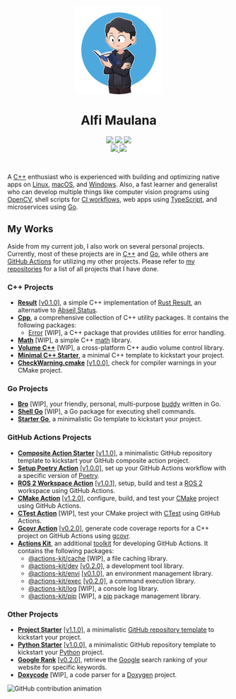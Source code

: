 <p align="center">
  <img src="https://raw.githubusercontent.com/threeal/threeal/main/threeal.png" width="200"/>
</p>
<h1 align="center">Alfi Maulana</h1>
<p align="center">
  <a href="mailto:alfi.maulana.f@gmail.com">
    <img src="https://img.shields.io/badge/Gmail-mail%20me-f14336?logo=gmail"/>
  </a>
  <a href="https://twitter.com/_alfi_maulana">
    <img src="https://img.shields.io/badge/Twitter-follow%20me-1d9bf0?logo=twitter"/>
  </a>
  <a href="http://discordapp.com/users/414737288304525314">
    <img src="https://img.shields.io/badge/Discord-chat%20me-5865f2?logo=discord&logoColor=f5f5f5"/>
  </a>
  <br/>
  <a href="https://www.linkedin.com/in/alfi-maulana-40546184/">
    <img src="https://img.shields.io/badge/LinkedIn-connect%20with%20me-2a66bc?logo=linkedin"/>
  </a>
  <a href="https://steamcommunity.com/id/threeal">
    <img src="https://img.shields.io/badge/Steam-play%20with%20me-2f6894?logo=steam"/>
  </a>
</p>

<br/>

A [C++](https://isocpp.org/) enthusiast who is experienced with building and optimizing native apps on
  [Linux](https://ubuntu.com/desktop),
  [macOS](https://www.apple.com/macos),
  and [Windows](https://www.microsoft.com/en-us/windows).
Also, a fast learner and generalist who can develop multiple things like
  computer vision programs using [OpenCV](https://opencv.org/),
  shell scripts for [CI workflows](https://github.com/features/actions),
  web apps using [TypeScript](https://www.typescriptlang.org/),
  and microservices using [Go](https://go.dev/).

## My Works

Aside from my current job, I also work on several personal projects.
Currently, most of these projects are in [C++](https://isocpp.org/) and [Go](https://go.dev/),
  while others are [GitHub Actions](https://github.com/features/actions) for utilizing my other projects.
Please refer to [my repositories](https://github.com/threeal?tab=repositories) for a list of all projects that I have done.

### C++ Projects

- [**Result**](https://github.com/threeal/result) [[v0.1.0]](https://github.com/threeal/result/releases/tag/v0.1.0),
  a simple C++ implementation of [Rust Result](https://doc.rust-lang.org/std/result/), an alternative to [Abseil Status](https://abseil.io/docs/cpp/guides/status).
- [**Cpp**](https://github.com/threeal/cpp),
  a comprehensive collection of C++ utility packages.
  It contains the following packages:
  - [Error](https://github.com/threeal/cpp/tree/main/error) [WIP],
    a C++ package that provides utilities for error handling.
- [**Math**](https://github.com/threeal/math) [WIP],
  a simple C++ [math](https://en.wikipedia.org/wiki/Mathematics) library.
- [**Volume C++**](https://github.com/threeal/volume-cpp) [WIP],
  a cross-platform C++ audio volume control library.
- [**Minimal C++ Starter**](https://github.com/threeal/minimal-cpp-starter),
  a minimal C++ template to kickstart your project.
- [**CheckWarning.cmake**](https://github.com/threeal/CheckWarning.cmake)
  [[v1.0.0]](https://github.com/threeal/CheckWarning.cmake/releases/tag/v1.0.0),
  check for compiler warnings in your CMake project.

### Go Projects

- [**Bro**](https://github.com/threeal/bro) [WIP],
  your friendly, personal, multi-purpose [buddy](https://en.wiktionary.org/wiki/buddy) written in Go.
- [**Shell Go**](https://github.com/threeal/shell-go) [WIP],
  a Go package for executing shell commands.
- [**Starter Go**](https://github.com/threeal/starter-go),
  a minimalistic Go template to kickstart your project.

### GitHub Actions Projects

- [**Composite Action Starter**](https://github.com/threeal/composite-action-starter)
  [[v1.1.0]](https://github.com/threeal/composite-action-starter/releases/tag/v1.1.0),
  a minimalistic GitHub repository template to kickstart your GitHub composite action project.
- [**Setup Poetry Action**](https://github.com/threeal/setup-poetry-action)
  [[v1.0.0]](https://github.com/threeal/setup-poetry-action/releases/tag/v1.0.0),
  set up your GitHub Actions workflow with a specific version of [Poetry](https://python-poetry.org).
- [**ROS 2 Workspace Action**](https://github.com/ichiro-its/ros2-ws-action)
  [[v1.0.1]](https://github.com/ichiro-its/ros2-ws-action/releases/tag/v1.0.1),
  setup, build and test a [ROS 2](https://www.ros.org/) workspace using GitHub Actions.
- [**CMake Action**](https://github.com/threeal/cmake-action)
  [[v1.2.0]](https://github.com/threeal/cmake-action/releases/tag/v1.2.0),
  configure, build, and test your [CMake](https://cmake.org/) project using GitHub Actions.
- [**CTest Action**](https://github.com/threeal/ctest-action) [WIP],
  test your CMake project with [CTest](https://cmake.org/cmake/help/book/mastering-cmake/chapter/Testing%20With%20CMake%20and%20CTest.html) using GitHub Actions.
- [**Gcovr Action**](https://github.com/threeal/gcovr-action/) [[v0.2.0]](https://github.com/threeal/gcovr-action/releases/tag/v0.2.0),
  generate code coverage reports for a C++ project on GitHub Actions using [gcovr](https://gcovr.com/en/stable/).
- [**Actions Kit**](https://github.com/threeal/actions-kit),
  an additional [toolkit](https://github.com/actions/toolkit) for developing GitHub Actions.
  It contains the following packages:
  - [@actions-kit/cache](https://github.com/threeal/actions-kit/tree/main/packages/cache) [WIP],
    a file caching library.
  - [@actions-kit/dev](https://github.com/threeal/actions-kit/tree/main/packages/dev)
    [[v0.2.0]](https://github.com/threeal/actions-kit/releases/tag/dev%40v0.2.0),
    a development tool library.
  - [@actions-kit/envi](https://github.com/threeal/actions-kit/tree/main/packages/envi)
    [[v0.1.0]](https://github.com/threeal/actions-kit/releases/tag/envi%40v0.1.0),
    an environment management library.
  - [@actions-kit/exec](https://github.com/threeal/actions-kit/tree/main/packages/exec)
    [[v0.2.0]](https://github.com/threeal/actions-kit/releases/tag/exec%40v0.2.0),
    a command execution library.
  - [@actions-kit/log](https://github.com/threeal/actions-kit/tree/main/packages/log) [WIP],
    a console log library.
  - [@actions-kit/pip](https://github.com/threeal/actions-kit/tree/main/packages/pip) [WIP],
    a [pip](https://pypi.org/project/pip) package management library.


### Other Projects

- [**Project Starter**](https://github.com/threeal/project-starter)
  [[v1.1.0]](https://github.com/threeal/project-starter/releases/tag/v1.1.0),
  a minimalistic [GitHub repository template](https://docs.github.com/en/repositories/creating-and-managing-repositories/creating-a-repository-from-a-template) to kickstart your project.
- [**Python Starter**](https://github.com/threeal/python-starter)
  [[v1.0.0]](https://github.com/threeal/python-starter/releases/tag/v1.0.0),
  a minimalistic GitHub repository template to kickstart your [Python](https://www.python.org/) project.
- [**Google Rank**](https://github.com/threeal/google-rank)
  [[v0.2.0]](https://github.com/threeal/google-rank/releases/tag/v0.2.0),
  retrieve the [Google](https://www.google.com/) search ranking of your website for specific keywords.
- [**Doxycode**](https://github.com/threeal/doxycode) [WIP],
  a code parser for a [Doxygen](https://www.doxygen.nl/) project.

<picture>
  <source media="(prefers-color-scheme: dark)" srcset="https://threeal.github.io/threeal/grid-snake-dark.svg" />
  <source media="(prefers-color-scheme: light)" srcset="https://threeal.github.io/threeal/grid-snake-light.svg" />
  <img alt="GitHub contribution animation" src="https://threeal.github.io/threeal/grid-snake.svg" />
</picture>
